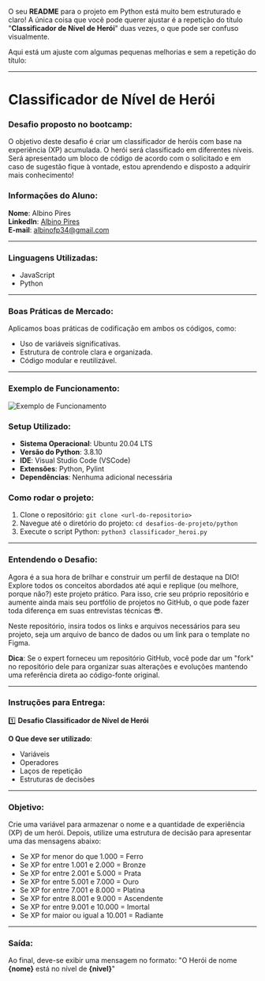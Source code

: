O seu **README** para o projeto em Python está muito bem estruturado e claro! A única coisa que você pode querer ajustar é a repetição do título "**Classificador de Nível de Herói**" duas vezes, o que pode ser confuso visualmente.

Aqui está um ajuste com algumas pequenas melhorias e sem a repetição do título:

---

# Classificador de Nível de Herói

### Desafio proposto no bootcamp:

O objetivo deste desafio é criar um classificador de heróis com base na experiência (XP) acumulada. O herói será classificado em diferentes níveis. Será apresentado um bloco de código de acordo com o solicitado e em caso de sugestão fique à vontade, estou aprendendo e disposto a adquirir mais conhecimento!

### Informações do Aluno:

**Nome**: Albino Pires  
**LinkedIn**: [Albino Pires](https://www.linkedin.com/in/albino-pires-b188391b3)  
**E-mail**: albinofp34@gmail.com

---

### Linguagens Utilizadas:

- JavaScript
- Python

---

### Boas Práticas de Mercado:

Aplicamos boas práticas de codificação em ambos os códigos, como:
- Uso de variáveis significativas.
- Estrutura de controle clara e organizada.
- Código modular e reutilizável.

---

### Exemplo de Funcionamento:

![Exemplo de Funcionamento](./python/funcionamento.png)


### Setup Utilizado:

- **Sistema Operacional**: Ubuntu 20.04 LTS
- **Versão do Python**: 3.8.10
- **IDE**: Visual Studio Code (VSCode)
- **Extensões**: Python, Pylint
- **Dependências**: Nenhuma adicional necessária

### Como rodar o projeto:

1. Clone o repositório: `git clone <url-do-repositorio>`
2. Navegue até o diretório do projeto: `cd desafios-de-projeto/python`
3. Execute o script Python: `python3 classificador_heroi.py`

---

### Entendendo o Desafio:

Agora é a sua hora de brilhar e construir um perfil de destaque na DIO! Explore todos os conceitos abordados até aqui e replique (ou melhore, porque não?) este projeto prático. Para isso, crie seu próprio repositório e aumente ainda mais seu portfólio de projetos no GitHub, o que pode fazer toda diferença em suas entrevistas técnicas 😎.

Neste repositório, insira todos os links e arquivos necessários para seu projeto, seja um arquivo de banco de dados ou um link para o template no Figma.

**Dica**: Se o expert forneceu um repositório GitHub, você pode dar um "fork" no repositório dele para organizar suas alterações e evoluções mantendo uma referência direta ao código-fonte original.

---

### Instruções para Entrega:

1️⃣ **Desafio Classificador de Nível de Herói**

**O Que deve ser utilizado**:

- Variáveis
- Operadores
- Laços de repetição
- Estruturas de decisões

---

### Objetivo:

Crie uma variável para armazenar o nome e a quantidade de experiência (XP) de um herói. Depois, utilize uma estrutura de decisão para apresentar uma das mensagens abaixo:

- Se XP for menor do que 1.000 = Ferro
- Se XP for entre 1.001 e 2.000 = Bronze
- Se XP for entre 2.001 e 5.000 = Prata
- Se XP for entre 5.001 e 7.000 = Ouro
- Se XP for entre 7.001 e 8.000 = Platina
- Se XP for entre 8.001 e 9.000 = Ascendente
- Se XP for entre 9.001 e 10.000 = Imortal
- Se XP for maior ou igual a 10.001 = Radiante

---

### Saída:

Ao final, deve-se exibir uma mensagem no formato:
"O Herói de nome **{nome}** está no nível de **{nivel}**"

